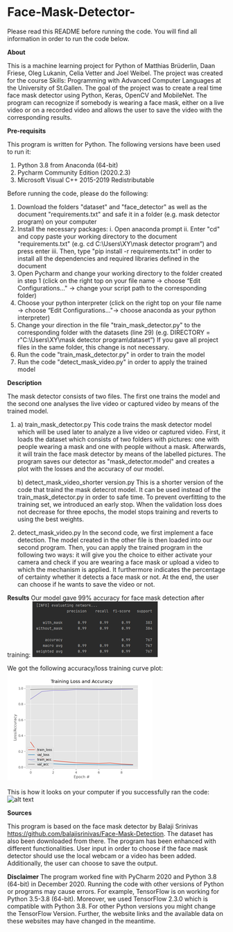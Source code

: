 # Face-Mask-Detector-
Please read this README before running the code. You will find all information in order to run the code below.

**About**

This is a machine learning project for Python of Matthias Brüderlin, Daan Friese, Oleg Lukanin, Celia Vetter and Joel Weibel. The project was created for the course Skills: Programming with Advanced Computer Languages at the University of St.Gallen. The goal of the project was to create a real time face mask detector using Python, Keras, OpenCV and MobileNet. The program can recognize if somebody is wearing a face mask, either on a live video or on a recorded video and allows the user to save the video with the corresponding results.

**Pre-requisits**

This program is written for Python. The following versions have been used to run it:
1. Python 3.8 from Anaconda (64-bit)
2. Pycharm Community Edition (2020.2.3)
3. Microsoft Visual C++ 2015-2019 Redistributable


Before running the code, please do the following:
1.	Download the folders "dataset" and "face_detector" as well as the document "requirements.txt" and safe it in a folder (e.g. mask detector program) on your computer
2.	Install the necessary packages: 
  i. Open anaconda prompt 
  ii.	Enter "cd" and copy paste your working directory to the document "requirements.txt" (e.g. cd C:\Users\XY\mask detector program”) and press enter 
  iii.	Then, type "pip install -r requirements.txt" in order to install all the dependencies and required libraries defined in the document
3.	Open Pycharm and change your working directory to the folder created in step 1 (click on the right top on your file name -> choose “Edit Configurations…" -> change your script path to the corresponding folder)
4.	Choose your python interpreter (click on the right top on your file name -> choose “Edit Configurations…"-> choose anaconda as your python interpreter)
5.	Change your direction in the file "train_mask_detector.py" to the corresponding folder with the datasets (line 29) (e.g. DIRECTORY = r"C:\Users\XY\mask detector program\dataset”) If you gave all project files in the same folder, this change is not necessary.
6.	Run the code "train_mask_detector.py" in order to train the model
7.	Run the code "detect_mask_video.py" in order to apply the trained model

**Description**

The mask detector consists of two files. The first one trains the model and the second one analyses the live video or captured video by means of the trained model.

1. a) train_mask_detector.py
This code trains the mask detector model which will be used later to analyze a live video or captured video. First, it loads the dataset which consists of two folders with pictures: one with people wearing a mask and one with people without a mask. Afterwards, it will train the face mask detector by means of the labelled pictures. The program saves our detector as "mask_detector.model" and creates a plot with the losses and the accuracy of our model.

   b) detect_mask_video_shorter version.py
This is a shorter version of the code that traind the mask detecrot model. It can be used instead of the train_mask_detector.py in order to safe time. To prevent overfitting to the training set, we introduced an early stop. When the validation loss does not decrease for three epochs, the model stops training and reverts to using the best weights. 

3.	detect_mask_video.py
In the second code, we first implement a face detection. The model created in the other file is then loaded into our second program. Then, you can apply the trained program in the following two ways: it will give you the choice to either activate your camera and check if you are wearing a face mask or upload a video to which the mechanism is applied. It furthermore indicates the percentage of certainty whether it detects a face mask or not. At the end, the user can choose if he wants to save the video or not.

**Results**
Our model gave 99% accuracy for face mask detection after training:
![alt text](https://github.com/Lukaol/HSG-Coding-Project/blob/main/Accuracyfacemaskdetector.png)

We got the following accuracy/loss training curve plot:
![alt text](https://github.com/Lukaol/HSG-Coding-Project/blob/main/Accuracylossplot.png)

This is how it looks on your computer if you successfully ran the code:
![alt text](https://github.com/Lukaol/HSG-Coding-Project/blob/main/TheGIF.gif)

**Sources**

This program is based on the face mask detector by Balaji Srinivas https://github.com/balajisrinivas/Face-Mask-Detection. The dataset has also been downloaded from there. The program has been enhanced with different functionalities. User input in order to choose if the face mask detector should use the local webcam or a video has been added. Additionally, the user can choose to save the output.

**Disclaimer**
The program worked fine with PyCharm 2020 and Python 3.8 (64-bit) in December 2020. Running the code with other versions of Python or programs may cause errors. For example, TensorFlow is on working for Python 3.5-3.8 (64-bit). Moreover, we used TensorFlow 2.3.0 which is compatible with Python 3.8. For other Python versions you might change the TensorFlow Version. Further, the website links and the available data on these websites may have changed in the meantime.

